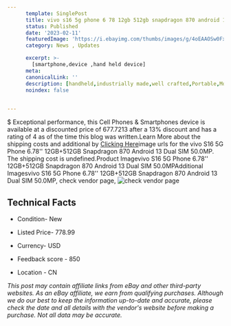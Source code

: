 ```yaml
---
      template: SinglePost
      title: vivo s16 5g phone 6 78 12gb 512gb snapdragon 870 android 13 dual sim 50 0mp
      status: Published
      date: '2023-02-11'
      featuredImage: 'https://i.ebayimg.com/thumbs/images/g/4oEAAOSw0FxjpSsS/s-l225.jpg'
      category: News , Updates

      excerpt: >-
        [smartphone,device ,hand held device]
      meta:
      canonicalLink: ''
      description: [handheld,industrially made,well crafted,Portable,Mobile,Compact,Convenient,Lightweight,Maneuverable,Man-portable,Miniature,Carriable,Hand-held,Light,Holdable,Transportable,Mobile device,Pocket-sized,On-the-go,Wireless,Cordless,Compact size,Convenient size, smartphone,device ,hand held device]
      noindex: false

        
---
```

$
    Exceptional performance, this Cell Phones & Smartphones device is available at a discounted price of 677.7213 after a 13% discount and has a rating of 4 as of the time this blog was written.Learn More about the shipping costs and additional by [Clicking Here](https://www.ebay.com/itm/325473599041?hash=item4bc7bcfe41%3Ag%3A4oEAAOSw0FxjpSsS&mkevt=1&mkcid=1&mkrid=711-53200-19255-0&campid=%253CePNCampaignId%253E&customid=%253CreferenceId%253E&toolid=10049)image urls for the vivo S16 5G Phone 6.78'' 12GB+512GB Snapdragon 870 Android 13 Dual SIM 50.0MP. The shipping cost is undefined.Product Imagevivo S16 5G Phone 6.78'' 12GB+512GB Snapdragon 870 Android 13 Dual SIM 50.0MPAdditional Imagesvivo S16 5G Phone 6.78'' 12GB+512GB Snapdragon 870 Android 13 Dual SIM 50.0MP, check vendor page, ![check vendor page](https://origin-galleryplus.ebayimg.com/ws/web/325473599041_2_0_1/225x225.jpg,https://origin-galleryplus.ebayimg.com/ws/web/325473599041_3_0_1/225x225.jpg,https://origin-galleryplus.ebayimg.com/ws/web/325473599041_4_0_1/225x225.jpg,https://origin-galleryplus.ebayimg.com/ws/web/325473599041_5_0_1/225x225.jpg,https://origin-galleryplus.ebayimg.com/ws/web/325473599041_6_0_1/225x225.jpg,https://origin-galleryplus.ebayimg.com/ws/web/325473599041_7_0_1/225x225.jpg,https://origin-galleryplus.ebayimg.com/ws/web/325473599041_8_0_1/225x225.jpg,https://origin-galleryplus.ebayimg.com/ws/web/325473599041_9_0_1/225x225.jpg,https://origin-galleryplus.ebayimg.com/ws/web/325473599041_10_0_1/225x225.jpg)
    
    

 ## Technical Facts 



     
      

 - Condition- New 


      

 - Listed Price- 778.99 


      

 - Currency- USD 


      

 - Feedback score - 850 


      

 - Location - CN 


      
      

 *_This post may contain affiliate links from eBay and other third-party websites. As an eBay affiliate, we earn from qualifying purchases. Although we do our best to keep the information up-to-date and accurate, please check the date and all details with the vendor's website before making a purchase. Not all data may be accurate._*



    
    
    
    
    